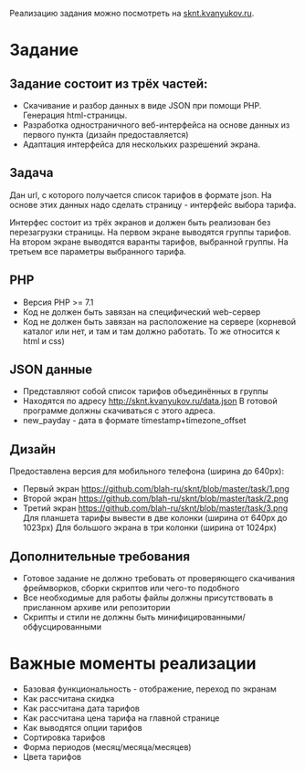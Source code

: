 Реализацию задания можно посмотреть на [sknt.kvanyukov.ru](http://sknt.kvanyukov.ru/).

# Задание
## Задание состоит из трёх частей:

- Скачивание и разбор данных в виде JSON при помощи PHP. Генерация html-страницы.
- Разработка одностраничного веб-интерфейса на основе данных из первого пункта (дизайн предоставляется)
- Адаптация интерфейса для нескольких разрешений экрана.

## Задача
Дан url, с которого получается список тарифов в формате json. На основе этих данных надо сделать страницу - интерфейс выбора тарифа.

Интерфес состоит из трёх экранов и должен быть реализован без перезагрузки страницы. На первом экране выводятся группы тарифов. На втором экране выводятся варанты тарифов, выбранной группы. На третьем все параметры выбранного тарифа.

## PHP
- Версия PHP >= 7.1
- Код не должен быть завязан на специфический web-сервер
- Код не должен быть завязан на расположение на сервере (корневой каталог или нет, и там и там должно работать. То же относится к html и css)

## JSON данные
- Представляют собой список тарифов объединённых в группы
- Находятся по адресу http://sknt.kvanyukov.ru/data.json В готовой программе должны скачиваться с этого адреса.
- new_payday - дата в формате timestamp+timezone_offset

## Дизайн
Предоставлена версия для мобильного телефона (ширина до 640px):
- Первый экран https://github.com/blah-ru/sknt/blob/master/task/1.png
- Второй экран https://github.com/blah-ru/sknt/blob/master/task/2.png
- Третий экран https://github.com/blah-ru/sknt/blob/master/task/3.png
Для планшета тарифы вывести в две колонки (ширина от 640px до 1023px)
Для большого экрана в три колонки (ширина от 1024px)

## Дополнительные требования
- Готовое задание не должно требовать от проверяющего скачивания фреймворков, сборки  скриптов или чего-то подобного
- Все необходимые для работы файлы должны присутствовать в присланном архиве или репозитории
- Скрипты и стили не должны быть минифицированными/обфусцированными

# Важные моменты реализации
- Базовая функциональность - отображение, переход по экранам
- Как рассчитана скидка
- Как рассчитана дата тарифов
- Как рассчитана цена тарифа на главной странице
- Как выводятся опции тарифов
- Сортировка тарифов
- Форма периодов (месяц/месяца/месяцев)
- Цвета тарифов